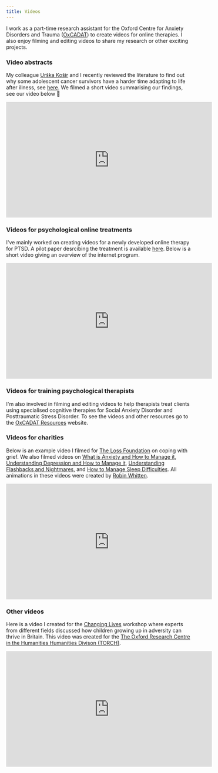 ```yaml
---
title: Videos
---
```


I work as a part-time research assistant for the Oxford Centre for Anxiety Disorders and Trauma ([OxCADAT](https://www.psy.ox.ac.uk/research/oxford-centre-for-anxiety-disorders-and-trauma)) to create videos for online therapies. 
I also enjoy filming and editing videos to share my research or other exciting projects.

### Video abstracts

My colleague [Urška Košir](https://twitter.com/UrskaKosir) and I recently reviewed the literature to find out why some adolescent cancer survivors have a harder time adapting to life after illness, see [here](https://onlinelibrary.wiley.com/doi/full/10.1002/cnr2.1168).
We filmed a short video summarising our findings, see our video below :movie_camera:

<iframe width="560" height="315" src="https://www.youtube.com/embed/4SBjIkFNAGQ" frameborder="0" allow="accelerometer; autoplay; encrypted-media; gyroscope; picture-in-picture" allowfullscreen></iframe>

### Videos for psychological online treatments

I've mainly worked on creating videos for a newly developed online therapy for PTSD.
A pilot paper desrcibing the treatment is available [here](https://www.tandfonline.com/doi/abs/10.3402/ejpt.v7.31019?needAccess=true#). 
Below is a short video giving an overview of the internet program. 

<iframe width="560" height="315" src="https://www.youtube.com/embed/SE_CIynHlbI" frameborder="0" allow="accelerometer; autoplay; encrypted-media; gyroscope; picture-in-picture" allowfullscreen></iframe>

### Videos for training psychological therapists

I'm also involved in filming and editing videos to help therapists treat clients using specialised cognitive therapies for Social Anxiety Disorder and Posttraumatic Stress Disorder.
To see the videos and other resources go to the [OxCADAT Resources](https://oxcadatresources.com/) website.

### Videos for charities

Below is an example video I filmed for [The Loss Foundation](https://www.thelossfoundation.org/) on coping with grief.
We also filmed videos on [What is Anxiety and How to Manage it](https://www.youtube.com/watch?v=ibpaKdrQY_o), [Understanding Depression and How to Manage it](https://www.youtube.com/watch?v=63kAOJT-DA8&feature=emb_title), [Understanding Flashbacks and Nightmares](https://www.youtube.com/watch?time_continue=1&v=YNsPABfXlGQ&feature=emb_logo), and [How to Manage Sleep Difficulties](https://www.youtube.com/watch?v=8Q80iusC9x4&feature=emb_title).
All animations in these videos were created by [Robin Whitten](http://robinwhitten.co.uk/).

<iframe width="560" height="315" src="https://www.youtube-nocookie.com/embed/3K0xarOS6iA" frameborder="0" allow="accelerometer; autoplay; encrypted-media; gyroscope; picture-in-picture" allowfullscreen></iframe>

### Other videos

Here is a video I created for the [Changing Lives](https://www.torch.ox.ac.uk/event/changing-lives-0) workshop where experts from different fields discussed how children growing up in adversity can thrive in Britain.
This video was created for the [The Oxford Research Centre in the Humanities Humanities Divison (TORCH)](https://www.torch.ox.ac.uk/). 

<iframe width="560" height="315" src="https://www.youtube.com/embed/DgIbg_qu4m4" frameborder="0" allow="accelerometer; autoplay; encrypted-media; gyroscope; picture-in-picture" allowfullscreen></iframe>
